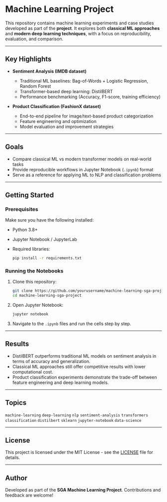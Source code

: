 # Machine Learning Project

This repository contains machine learning experiments and case studies developed as part of the **project**. It explores both **classical ML approaches** and **modern deep learning techniques**, with a focus on reproducibility, evaluation, and comparison.

---

##  Key Highlights

* **Sentiment Analysis (IMDB dataset)**

  * Traditional ML baselines: Bag-of-Words + Logistic Regression, Random Forest
  * Transformer-based deep learning: DistilBERT
  * Performance benchmarking (Accuracy, F1-score, training efficiency)

* **Product Classification (FashionX dataset)**

  * End-to-end pipeline for image/text-based product categorization
  * Feature engineering and optimization
  * Model evaluation and improvement strategies

---

##  Goals

* Compare classical ML vs modern transformer models on real-world tasks
* Provide reproducible workflows in Jupyter Notebook (`.ipynb`) format
* Serve as a reference for applying ML to NLP and classification problems

---

##  Getting Started

### Prerequisites

Make sure you have the following installed:

* Python 3.8+
* Jupyter Notebook / JupyterLab
* Required libraries:

  ```bash
  pip install -r requirements.txt
  ```

### Running the Notebooks

1. Clone this repository:

   ```bash
   git clone https://github.com/yourusername/machine-learning-sga-project.git
   cd machine-learning-sga-project
   ```
2. Open Jupyter Notebook:

   ```bash
   jupyter notebook
   ```
3. Navigate to the `.ipynb` files and run the cells step by step.

---

##  Results

* DistilBERT outperforms traditional ML models on sentiment analysis in terms of accuracy and generalization.
* Classical ML approaches still offer competitive results with lower computational cost.
* Product classification experiments demonstrate the trade-off between feature engineering and deep learning models.

---

##  Topics

`machine-learning` `deep-learning` `nlp` `sentiment-analysis` `transformers` `classification` `distilbert` `sklearn` `jupyter-notebook` `data-science`

---

##  License

This project is licensed under the MIT License - see the [LICENSE](LICENSE) file for details.

---

##  Author

Developed as part of the **SGA Machine Learning Project**. Contributions and feedback are welcome!
